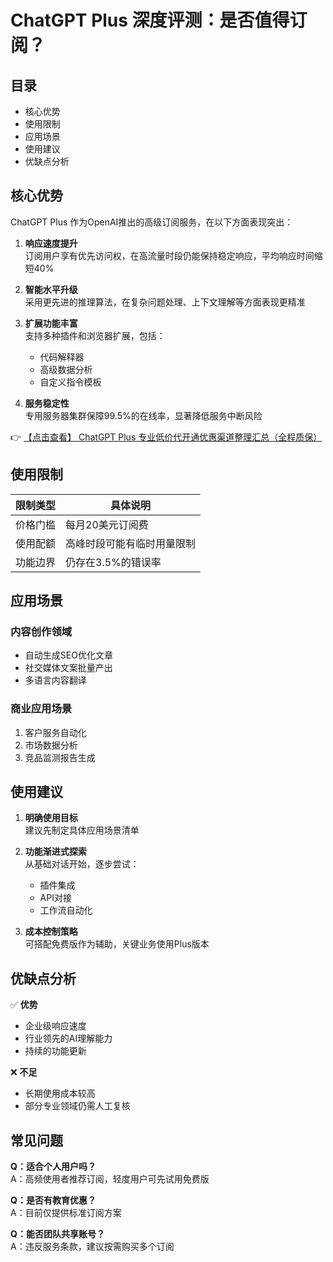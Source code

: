 # ChatGPT Plus 深度评测：是否值得订阅？

## 目录
- 核心优势
- 使用限制
- 应用场景
- 使用建议
- 优缺点分析

## 核心优势
ChatGPT Plus 作为OpenAI推出的高级订阅服务，在以下方面表现突出：

1. **响应速度提升**  
   订阅用户享有优先访问权，在高流量时段仍能保持稳定响应，平均响应时间缩短40%

2. **智能水平升级**  
   采用更先进的推理算法，在复杂问题处理、上下文理解等方面表现更精准

3. **扩展功能丰富**  
   支持多种插件和浏览器扩展，包括：
   - 代码解释器
   - 高级数据分析
   - 自定义指令模板

4. **服务稳定性**  
   专用服务器集群保障99.5%的在线率，显著降低服务中断风险

👉 [【点击查看】 ChatGPT Plus 专业低价代开通优惠渠道整理汇总（全程质保）](https://bit.ly/DaiKai)

## 使用限制
| 限制类型 | 具体说明 |
|---------|---------|
| 价格门槛 | 每月20美元订阅费 |
| 使用配额 | 高峰时段可能有临时用量限制 |
| 功能边界 | 仍存在3.5%的错误率 |

## 应用场景
### 内容创作领域
- 自动生成SEO优化文章
- 社交媒体文案批量产出
- 多语言内容翻译

### 商业应用场景
1. 客户服务自动化
2. 市场数据分析
3. 竞品监测报告生成

## 使用建议
1. **明确使用目标**  
   建议先制定具体应用场景清单

2. **功能渐进式探索**  
   从基础对话开始，逐步尝试：
   - 插件集成
   - API对接
   - 工作流自动化

3. **成本控制策略**  
   可搭配免费版作为辅助，关键业务使用Plus版本

## 优缺点分析
✅ **优势**  
- 企业级响应速度
- 行业领先的AI理解能力
- 持续的功能更新

❌ **不足**  
- 长期使用成本较高
- 部分专业领域仍需人工复核

## 常见问题
**Q：适合个人用户吗？**  
A：高频使用者推荐订阅，轻度用户可先试用免费版

**Q：是否有教育优惠？**  
A：目前仅提供标准订阅方案

**Q：能否团队共享账号？**  
A：违反服务条款，建议按需购买多个订阅